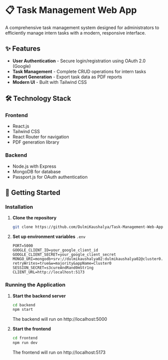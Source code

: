 # 📋 Task Management Web App

A comprehensive task management system designed for administrators to efficiently manage intern tasks with a modern, responsive interface.

## ✨ Features

- **User Authentication** - Secure login/registration using OAuth 2.0 (Google)
- **Task Management** - Complete CRUD operations for intern tasks
- **Report Generation** - Export task data as PDF reports
- **Modern UI** - Built with Tailwind CSS

## 🛠️ Technology Stack

### Frontend
- React.js
- Tailwind CSS
- React Router for navigation
- PDF generation library

### Backend
- Node.js with Express
- MongoDB for database
- Passport.js for OAuth authentication

## 🚀 Getting Started

### Installation

1. **Clone the repository**
   ```bash
   git clone https://github.com/DulmiKaushalya/Task-Management-Web-App.git
   ```

2. **Set up environment variables**
   `.env`
   ```
   PORT=5000
   GOOGLE_CLIENT_ID=your_google_client_id
   GOOGLE_CLIENT_SECRET=your_google_client_secret
   MONGO_URI=mongodb+srv://dulmikaushalya02:dulmikaushalya02@cluster0.exj77ho.mongodb.net/?retryWrites=true&w=majority&appName=Cluster0
   SESSION_SECRET=s3cureAndRand0mStr1ng
   CLIENT_URL=http://localhost:5173
   ```


### Running the Application

1. **Start the backend server**
   ```bash
   cd backend
   npm start
   ```
   The backend will run on http://localhost:5000

2. **Start the frontend**
   ```bash
   cd frontend
   npm run dev
   ```
   The frontend will run on http://localhost:5173
